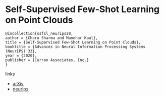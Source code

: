 # Self-Supervised Few-Shot Learning on Point Clouds

```
@incollection{ssfsl_neurips20,
author = {Charu Sharma and Manohar Kaul},
title = {Self-Supervised Few-Shot Learning on Point Clouds},
booktitle = {Advances in Neural Information Processing Systems (NeurIPS) 33},
year = {2020},
publisher = {Curran Associates, Inc.}
}
```

links
- [arXiv](https://arxiv.org/abs/2009.14168)
- [neurips](https://nips.cc/Conferences/2020/ScheduleMultitrack?event=17875)
